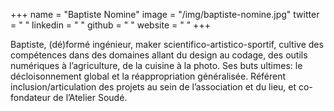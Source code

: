 +++
name = "Baptiste Nomine"
image = "/img/baptiste-nomine.jpg"
twitter = " "
linkedin = " "
github = " "
website = " "
+++


Baptiste, (dé)formé ingénieur, maker scientifico-artistico-sportif, cultive des compétences dans des domaines allant du design au codage, des outils numériques à l’agriculture, de la cuisine à la photo. Ses buts ultimes: le décloisonnement global et la réappropriation généralisée. Référent inclusion/articulation des projets au sein de l’association et du lieu, et co-fondateur de l’Atelier Soudé.